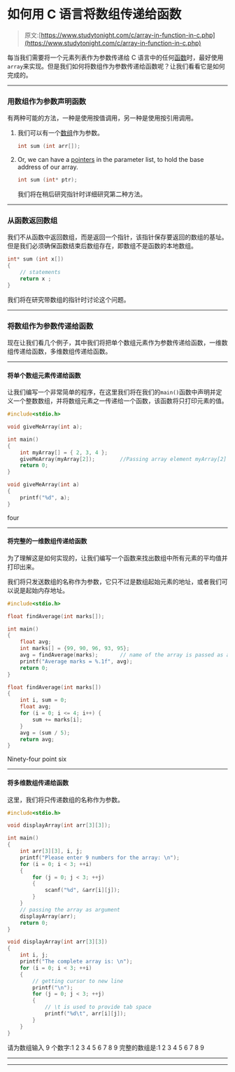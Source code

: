 # 如何用 C 语言将数组传递给函数

> 原文:[https://www.studytonight.com/c/array-in-function-in-c.php](https://www.studytonight.com/c/array-in-function-in-c.php)

每当我们需要将一个元素列表作为参数传递给 C 语言中的任何[函数](user-defined-functions-in-c.php)时，最好使用`array`来实现。但是我们如何将数组作为参数传递给函数呢？让我们看看它是如何完成的。

* * *

### 用数组作为参数声明函数

有两种可能的方法，一种是使用按值调用，另一种是使用按引用调用。

1.  我们可以有一个[数组](arrays-in-c.php)作为参数。

    ```cpp
    int sum (int arr[]);
    ```

2.  Or, we can have a [pointers](pointers-in-c.php) in the parameter list, to hold the base address of our array.

    ```cpp
    int sum (int* ptr);
    ```

    我们将在稍后研究指针时详细研究第二种方法。

* * *

### 从函数返回数组

我们不从函数中返回数组，而是返回一个指针，该指针保存要返回的数组的基址。但是我们必须确保函数结束后数组存在，即数组不是函数的本地数组。

```cpp
int* sum (int x[])
{
    // statements
    return x ;
}
```

我们将在研究带数组的指针时讨论这个问题。

* * *

### 将数组作为参数传递给函数

现在让我们看几个例子，其中我们将把单个数组元素作为参数传递给函数，一维数组传递给函数，多维数组传递给函数。

* * *

#### 将单个数组元素传递给函数

让我们编写一个非常简单的程序，在这里我们将在我们的`main()`函数中声明并定义一个整数数组，并将数组元素之一传递给一个函数，该函数将只打印元素的值。

```cpp
#include<stdio.h>

void giveMeArray(int a);

int main()
{
    int myArray[] = { 2, 3, 4 };
    giveMeArray(myArray[2]);        //Passing array element myArray[2] only.
    return 0;
}

void giveMeArray(int a)
{
    printf("%d", a);
}
```

four

* * *

#### 将完整的一维数组传递给函数

为了理解这是如何实现的，让我们编写一个函数来找出数组中所有元素的平均值并打印出来。

我们将只发送数组的名称作为参数，它只不过是数组起始元素的地址，或者我们可以说是起始内存地址。

```cpp
#include<stdio.h>

float findAverage(int marks[]);

int main()
{
    float avg;
    int marks[] = {99, 90, 96, 93, 95};
    avg = findAverage(marks);       // name of the array is passed as argument.
    printf("Average marks = %.1f", avg);
    return 0;
}

float findAverage(int marks[])
{
    int i, sum = 0;
    float avg;
    for (i = 0; i <= 4; i++) {
        sum += marks[i];
    }
    avg = (sum / 5);
    return avg;
}
```

Ninety-four point six

* * *

#### 将多维数组传递给函数

这里，我们将只传递数组的名称作为参数。

```cpp
#include<stdio.h>

void displayArray(int arr[3][3]);

int main()
{
    int arr[3][3], i, j;
    printf("Please enter 9 numbers for the array: \n");
    for (i = 0; i < 3; ++i)
    {
        for (j = 0; j < 3; ++j)
        {    
            scanf("%d", &arr[i][j]);
        }
    }
    // passing the array as argument
    displayArray(arr);
    return 0;
}

void displayArray(int arr[3][3])
{
    int i, j;
    printf("The complete array is: \n");
    for (i = 0; i < 3; ++i)
    {
        // getting cursor to new line
        printf("\n");
        for (j = 0; j < 3; ++j)
        {       
            // \t is used to provide tab space
            printf("%d\t", arr[i][j]);
        }
    }
}
```

请为数组输入 9 个数字:1 2 3 4 5 6 7 8 9 完整的数组是:1 2 3 4 5 6 7 8 9

* * *

* * *